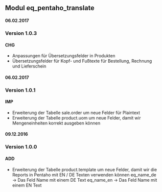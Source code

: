 ## Modul eq_pentaho_translate


#### 06.02.2017
### Version 1.0.3
#### CHG
- Anpassungen für Übersetzungsfelder in Produkten
- Übersetzungsfelder für Kopf- und Fußtexte für Bestellung, Rechnung und Lieferschein

#### 06.02.2017
### Version 1.0.1
#### IMP
- Erweiterung der Tabelle sale.order um neue Felder für Plaintext
- Erweiterung der Tabelle product.uom um neue Felder, damit wir Mengeneinheiten korrekt ausgeben können

#### 09.12.2016
### Version 1.0.0
#### ADD
- Erweiterung der Tabelle product.template um neue Felder, damit wir die Reports in Pentaho mit EN / DE Texten verwenden können
eq_name_de -> Das Feld Name mit einem DE Text
eq_name_en -> Das Feld Name mit einem EN Text
